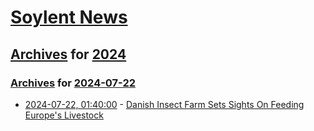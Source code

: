 # [Soylent News](../../../README.md)

## [Archives](../../index.md) for [2024](../index.md)

### [Archives](../../index.md) for [2024-07-22](index.md)

* [2024-07-22, 01:40:00](https://soylentnews.org/article.pl?sid=24/07/20/152243&from=rss) - [Danish Insect Farm Sets Sights On Feeding Europe's Livestock](https://soylentnews.org/article.pl?sid=24/07/20/152243&from=rss)
